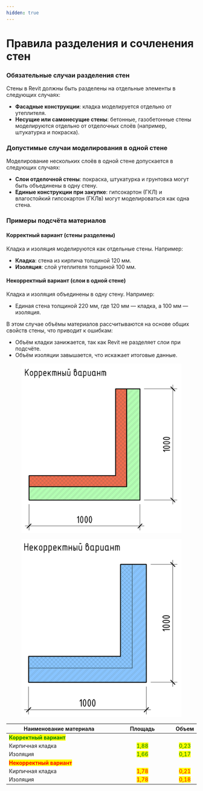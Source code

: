 ```yaml
---
hidden: true
---
```


# Правила разделения и сочленения стен

### Обязательные случаи разделения стен

Стены в Revit должны быть разделены на отдельные элементы в следующих случаях:

* **Фасадные конструкции**: кладка моделируется отдельно от утеплителя.
* **Несущие или самонесущие стены**: бетонные, газобетонные стены моделируются отдельно от отделочных слоёв (например, штукатурка и покраска).

### Допустимые случаи моделирования в одной стене

Моделирование нескольких слоёв в одной стене допускается в следующих случаях:

* **Слои отделочной стены**: покраска, штукатурка и грунтовка могут быть объединены в одну стену.
* **Единые конструкции при закупке**: гипсокартон (ГКЛ) и влагостойкий гипсокартон (ГКЛв) могут моделироваться как одна стена.

### Примеры подсчёта материалов

#### Корректный вариант (стены разделены)

Кладка и изоляция моделируются как отдельные стены. Например:

* **Кладка**: стена из кирпича толщиной 120 мм.
* **Изоляция**: слой утеплителя толщиной 100 мм.

#### Некорректный вариант (слои в одной стене)

Кладка и изоляция объединены в одну стену. Например:

* Единая стена толщиной 220 мм, где 120 мм — кладка, а 100 мм — изоляция.

В этом случае объёмы материалов рассчитываются на основе общих свойств стены, что приводит к ошибкам:

* Объём кладки занижается, так как Revit не разделяет слои при подсчёте.
* Объём изоляции завышается, что искажает итоговые данные.

<div><figure><img src="../../.gitbook/assets/image (26).png" alt=""><figcaption></figcaption></figure> <figure><img src="../../.gitbook/assets/image (27).png" alt=""><figcaption></figcaption></figure></div>

<table><thead><tr><th width="363.42840576171875">Наименование материала</th><th width="199.7139892578125" align="center">Площадь</th><th align="center">Объем</th></tr></thead><tbody><tr><td><mark style="color:green;"><strong>Корректный вариант</strong></mark></td><td align="center"> </td><td align="center"> </td></tr><tr><td>Кирпичная кладка</td><td align="center"><mark style="color:green;">1,88</mark></td><td align="center"><mark style="color:green;">0,23</mark></td></tr><tr><td>Изоляция</td><td align="center"><mark style="color:green;">1,66</mark></td><td align="center"><mark style="color:green;">0,17</mark></td></tr><tr><td><mark style="color:red;"><strong>Некорректный вариант</strong></mark></td><td align="center"> </td><td align="center"> </td></tr><tr><td>Кирпичная кладка</td><td align="center"><mark style="color:red;">1,78</mark></td><td align="center"><mark style="color:red;">0,21</mark></td></tr><tr><td>Изоляция</td><td align="center"><mark style="color:red;">1,78</mark></td><td align="center"><mark style="color:red;">0,18</mark></td></tr></tbody></table>

